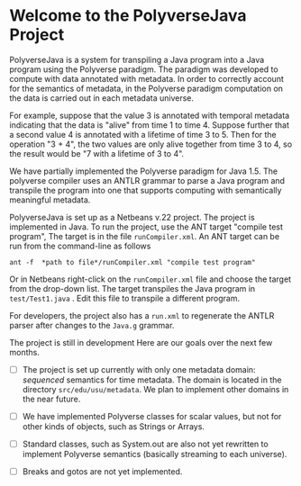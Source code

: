 # Welcome to the PolyverseJava Project

PolyverseJava is a system for transpiling a Java program into a Java program using the Polyverse paradigm.  The paradigm was developed to compute with data annotated with metadata. In order to correctly account for the semantics of metadata, in the Polyverse paradigm computation on the data is carried out in each metadata universe.

For example, suppose that the value 3 is annotated with temporal metadata indicating that the data is "alive" from time 1 to time 4.  Suppose further that a second value 4 is annotated with a lifetime of time 3 to 5.   Then for the operation "3 + 4", the two values are only alive together from time 3 to 4, so the result would be "7 with a lifetime of 3 to 4". 

We have partially implemented the Polyverse paradigm for Java 1.5.   The polyverse compiler uses an ANTLR grammar to parse a Java program and transpile the program into one that supports computing with semantically meaningful metadata.

PolyverseJava is set up as a Netbeans v.22 project.  The project is implemented in Java. To run the project, use the ANT target "compile test program",  The target is in the file `runCompiler.xml`. An ANT target can be run from the command-line as follows 

    ant -f  *path to file*/runCompiler.xml "compile test program"

Or in Netbeans right-click on the `runCompiler.xml` file and choose the target from the drop-down list.
The target transpiles the Java program in  `test/Test1.java` .  Edit this file to transpile a different program. 

For developers, the project also has a `run.xml` to regenerate the ANTLR parser after changes to the `Java.g` grammar.

The project is still in development   Here are our goals over the next few months.

 - [ ] The project is set up currently with only one metadata domain: *sequenced* semantics for time metadata.  The domain is located in the directory `src/edu/usu/metadata`.  We plan to implement other domains in the near future.
 - [ ] We have implemented Polyverse classes for scalar values, but not for other kinds of objects, such as Strings or Arrays.  
 - [ ] Standard classes, such as System.out are also not yet rewritten to implement Polyverse semantics (basically streaming to each universe).
 - [ ] Breaks and gotos are not yet implemented.


